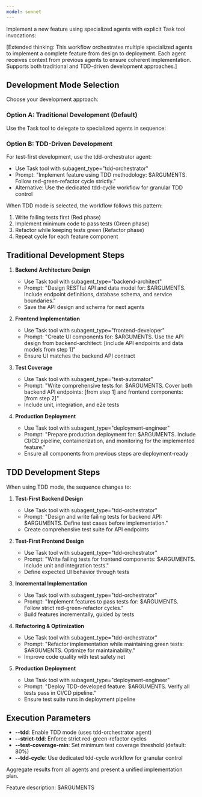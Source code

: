 ```yaml
---
model: sonnet
---
```


Implement a new feature using specialized agents with explicit Task tool invocations:

[Extended thinking: This workflow orchestrates multiple specialized agents to implement a complete feature from design to deployment. Each agent receives context from previous agents to ensure coherent implementation. Supports both traditional and TDD-driven development approaches.]

## Development Mode Selection

Choose your development approach:

### Option A: Traditional Development (Default)
Use the Task tool to delegate to specialized agents in sequence:

### Option B: TDD-Driven Development
For test-first development, use the tdd-orchestrator agent:
- Use Task tool with subagent_type="tdd-orchestrator"
- Prompt: "Implement feature using TDD methodology: $ARGUMENTS. Follow red-green-refactor cycle strictly."
- Alternative: Use the dedicated tdd-cycle workflow for granular TDD control

When TDD mode is selected, the workflow follows this pattern:
1. Write failing tests first (Red phase)
2. Implement minimum code to pass tests (Green phase)
3. Refactor while keeping tests green (Refactor phase)
4. Repeat cycle for each feature component

## Traditional Development Steps

1. **Backend Architecture Design**
   - Use Task tool with subagent_type="backend-architect" 
   - Prompt: "Design RESTful API and data model for: $ARGUMENTS. Include endpoint definitions, database schema, and service boundaries."
   - Save the API design and schema for next agents

2. **Frontend Implementation**
   - Use Task tool with subagent_type="frontend-developer"
   - Prompt: "Create UI components for: $ARGUMENTS. Use the API design from backend-architect: [include API endpoints and data models from step 1]"
   - Ensure UI matches the backend API contract

3. **Test Coverage**
   - Use Task tool with subagent_type="test-automator"
   - Prompt: "Write comprehensive tests for: $ARGUMENTS. Cover both backend API endpoints: [from step 1] and frontend components: [from step 2]"
   - Include unit, integration, and e2e tests

4. **Production Deployment**
   - Use Task tool with subagent_type="deployment-engineer"
   - Prompt: "Prepare production deployment for: $ARGUMENTS. Include CI/CD pipeline, containerization, and monitoring for the implemented feature."
   - Ensure all components from previous steps are deployment-ready

## TDD Development Steps

When using TDD mode, the sequence changes to:

1. **Test-First Backend Design**
   - Use Task tool with subagent_type="tdd-orchestrator"
   - Prompt: "Design and write failing tests for backend API: $ARGUMENTS. Define test cases before implementation."
   - Create comprehensive test suite for API endpoints

2. **Test-First Frontend Design**
   - Use Task tool with subagent_type="tdd-orchestrator"
   - Prompt: "Write failing tests for frontend components: $ARGUMENTS. Include unit and integration tests."
   - Define expected UI behavior through tests

3. **Incremental Implementation**
   - Use Task tool with subagent_type="tdd-orchestrator"
   - Prompt: "Implement features to pass tests for: $ARGUMENTS. Follow strict red-green-refactor cycles."
   - Build features incrementally, guided by tests

4. **Refactoring & Optimization**
   - Use Task tool with subagent_type="tdd-orchestrator"
   - Prompt: "Refactor implementation while maintaining green tests: $ARGUMENTS. Optimize for maintainability."
   - Improve code quality with test safety net

5. **Production Deployment**
   - Use Task tool with subagent_type="deployment-engineer"
   - Prompt: "Deploy TDD-developed feature: $ARGUMENTS. Verify all tests pass in CI/CD pipeline."
   - Ensure test suite runs in deployment pipeline

## Execution Parameters

- **--tdd**: Enable TDD mode (uses tdd-orchestrator agent)
- **--strict-tdd**: Enforce strict red-green-refactor cycles
- **--test-coverage-min**: Set minimum test coverage threshold (default: 80%)
- **--tdd-cycle**: Use dedicated tdd-cycle workflow for granular control

Aggregate results from all agents and present a unified implementation plan.

Feature description: $ARGUMENTS
